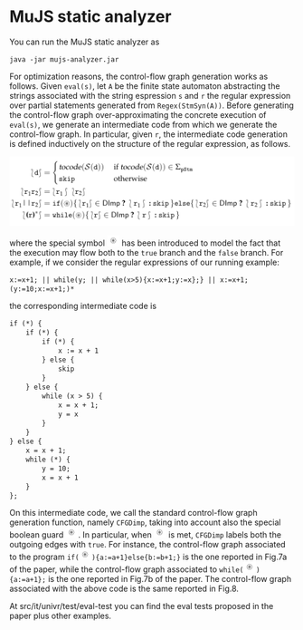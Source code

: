 # MuJS static analyzer

You can run the MuJS static analyzer as

```
java -jar mujs-analyzer.jar
```

For optimization reasons, the control-flow graph generation works as follows. Given ```eval(s)```, let ```A``` be the finite state automaton abstracting the strings associated with the string espression ```s``` and ```r``` the regular expression over partial statements generated from ```Regex(StmSyn(A))```. Before generating the control-flow graph over-approximating the concrete execution of ```eval(s)```, we generate an intermediate code from which we generate the control-flow graph. In particular, given ```r```, the intermediate code generation is defined inductively on the structure of the regular expression, as follows.

![Screenshot](code-gen.png)

where the special symbol ![Screenshot](bool.png) has been introduced to model the fact that the execution may flow both to the ```true``` branch and the ```false``` branch. For example, if we consider the regular expressions of our running example:

```
x:=x+1; || while(y; || while(x>5){x:=x+1;y:=x};} || x:=x+1;(y:=10;x:=x+1;)*
```
the corresponding intermediate code is

```
if (*) {
	if (*) {
		if (*) {
			x := x + 1
		} else {
			skip
		}
	} else {
		while (x > 5) {
			x = x + 1;
			y = x
		}
	}
} else {
	x = x + 1;
	while (*) {
		y = 10;
		x = x + 1
	}
};
```

On this intermediate code, we call the standard control-flow graph generation function, namely ```CFGDimp```, taking into account also the special boolean guard ![Screenshot](bool.png). In particular, when ![Screenshot](bool.png) is met, ```CFGDimp``` labels both the outgoing edges with ```true```. For instance, the control-flow graph associated to the program ```if(```![Screenshot](bool.png)```){a:=a+1}else{b:=b+1;}``` is the one reported in Fig.7a of the paper, while the control-flow graph associated to ```while(```![Screenshot](bool.png)```){a:=a+1};``` is the one reported in Fig.7b of the paper.
The control-flow graph associated with the above code is the same reported in Fig.8.

At src/it/univr/test/eval-test you can find the eval tests proposed in the paper plus other examples.
